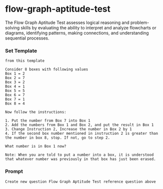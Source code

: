 # flow-graph-aptitude-test
The Flow Graph Aptitude Test assesses logical reasoning and problem-solving skills by evaluating the ability to interpret and analyze flowcharts or diagrams, identifying patterns, making connections, and understanding sequential processes.

### Set Template

```
from this template

Consider 8 boxes with following values
Box 1 = 2
Box 2 = 7
Box 3 = 2
Box 4 = 1
Box 5 = 5
Box 6 = 7
Box 7 = 1
Box 8 = 4

Now follow the instructions:

1. Put the number from Box 7 into Box 1
2. Add the numbers from Box 1 and Box 2, and put the result in Box 1
3. Change Instruction 2, Increase the number in Box 2 by 1
4. If the second box number mentioned in instruction 2 is greater than the number in box 8, stop. If not, go to step 2.

What number is in Box 1 now?

Note: When you are told to put a number into a box, it is understood that whatever number was previously in that box has just been erased.
```

### Prompt

```
Create new question Flow Graph Aptitude Test reference question above
```